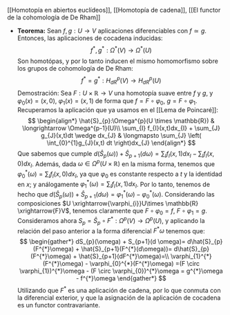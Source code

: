 [[Homotopía en abiertos euclídeos]], [[Homotopía de cadena]], [[El functor de la cohomología de De Rham]]

- **Teorema:** Sean $f,g:U \longrightarrow V$ aplicaciones diferenciables con $f \simeq g$. Entonces, las aplicaciones de cocadena inducidas:$$f^{*},g^{*}:\Omega^{*}(V) \longrightarrow \Omega^{*}(U)$$Son homotópas, y por lo tanto inducen el mismo homomorfismo sobre los grupos de cohomología de De Rham:$$
f^{*}=g^{*}:H_{dR}^{p}(V)\longrightarrow H_{dR}^{p}(U)
$$
	Demostración: Sea $F:U\times \mathbb{R}\longrightarrow V$ una homotopía suave entre $f$ y $g$, y $\varphi_{0}(x)=(x,0)$, $\varphi_{1}(x)=(x,1)$ de forma que $f=F\circ\varphi_{0}$, $g=F\circ\varphi_{1}$. Recuperamos la aplicación que ya usamos en el [[Lema de Poincaré]]:$$
\begin{align*}
\hat{S}_{p}:\Omega^{p}(U \times \mathbb{R}) & \longrightarrow \Omega^{p-1}(U)\\
\sum_{I} f_{I}(x,t)dx_{I} + \sum_{J} g_{J}(x,t)dt \wedge dx_{J} & \longmapsto \sum_{J} \left( \int_{0}^{1}g_{J}(x,t) dt \right)dx_{J} 
\end{align*}
$$Que sabemos que cumple $d(\hat{S}_{p}(\omega)) + \hat{S}_{p+1}(d \omega) = \sum_{I}f_{I}(x,1)dx_{I} -\sum_{I} f_{I}(x,0) dx_{I}$. Además, dada $\omega \in \Omega^{p}(U\times \mathbb{R})$ en la misma forma, tenemos que $\varphi_{0}^{*}(\omega) =\sum_{I}f_{I}(x,0)dx_{I}$, ya que $\varphi_{0}$ es constante respecto a $t$ y la identidad en $x$; y análogamente $\varphi_{1}^{*}(\omega)=\sum_{I}f_{I}(x,1)dx_{I}$. Por lo tanto, tenemos de hecho que $d(\hat{S}_{p}(\omega)) + \hat{S}_{p+1}(d \omega)= \varphi_{1}^*(\omega)-\varphi_{0}^{*}(\omega)$.
	Considerando las composiciones $U \xrightarrow{\varphi_{i}}U\times \mathbb{R} \xrightarrow{F}V$, tenemos claramente que $F\circ \varphi_{0}=f$, $F\circ \varphi_{1}=g$. Consideramos ahora $S_{p}=\hat{S}_{p} \circ F^{*}:\Omega^{p}(V)\longrightarrow\Omega^p(U)$, y aplicando la relación del paso anterior a la forma diferencial $F^{*}\omega$ tenemos que:$$
\begin{gather*}
dS_{p}(\omega) + S_{p+1}(d \omega)= d\hat{S}_{p}(F^{*}\omega) + \hat{S}_{p+1}(F^{*}(d\omega))= d\hat{S}_{p}(F^{*}\omega) + \hat{S}_{p+1}(dF^{*}\omega)=\\ \varphi_{1}^{*}(F^{*}\omega) - \varphi_{0}^{*}(F^{*}\omega) =(F \circ \varphi_{1})^{*}\omega - (F \circ \varphi_{0})^{*}\omega = g^{*}\omega - f^{*}\omega
\end{gather*}
$$Utilizando que $F^{*}$ es una aplicación de cadena, por lo que conmuta con la diferencial exterior, y que la asignación de la aplicación de cocadena es un functor contravariante.